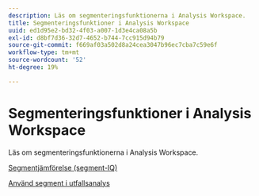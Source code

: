 ```yaml
---
description: Läs om segmenteringsfunktionerna i Analysis Workspace.
title: Segmenteringsfunktioner i Analysis Workspace
uuid: ed1d95e2-bd32-4f03-a007-1d3e4ca08a5b
exl-id: d8bf7d36-32d7-4652-b744-7cc915d94b79
source-git-commit: f669af03a502d8a24cea3047b96ec7cba7c59e6f
workflow-type: tm+mt
source-wordcount: '52'
ht-degree: 19%

---
```


# Segmenteringsfunktioner i Analysis Workspace

Läs om segmenteringsfunktionerna i Analysis Workspace.

[Segmentjämförelse (segment-IQ)](https://experienceleague.adobe.com/docs/analytics/analyze/analysis-workspace/panels/segment-comparison/segment-comparison.html)

[Använd segment i utfallsanalys](https://docs.adobe.com/help/en/analytics/analyze/analysis-workspace/visualizations/fallout/compare-segments-fallout.html)
